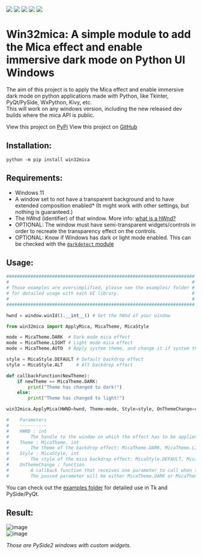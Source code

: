 
![](https://img.shields.io/pypi/wheel/win32mica?style=for-the-badge)
![](https://img.shields.io/pypi/v/win32mica?style=for-the-badge)
![](https://img.shields.io/pypi/l/win32mica?style=for-the-badge)
![](https://img.shields.io/pypi/pyversions/win32mica?style=for-the-badge)
![](https://img.shields.io/pypi/dm/win32mica?style=for-the-badge)
# Win32mica: A simple module to add the Mica effect and enable immersive dark mode on Python UI Windows
The aim of this project is to apply the Mica effect and enable immersive dark mode on python applications made with Python, like Tkinter, PyQt/PySide, WxPython, Kivy, etc.<br> This will work on any windows version, including the new released dev builds where the mica API is public.

View this project on [PyPi](https://pypi.org/project/win32mica/)
View this project on [GitHub](https://github.com/martinet101/win32mica)

## Installation:
```pwsh
python -m pip install win32mica
```

## Requirements:
 - Windows 11
 - A window set to not have a transparent background and to have extended composition enabled* (It might work with other settings, but nothing is guaranteed.)
 - The hWnd (identifier) of that window. More info: [what is a hWnd?](https://stackoverflow.com/questions/1635645/what-is-hwnd-in-vc) 
 - OPTIONAL: The window must have semi-transparent widgets/controls in order to recreate the transparency effect on the controls.
 - OPTIONAL: Know if Windows has dark or light mode enabled. This can be checked with the [`darkdetect` module](https://pypi.org/project/darkdetect/)

## Usage:

```python
######################################################################
#                                                                    #
# Those examples are oversimplified, please see the examples/ folder #
# for detailed usage with each UI library.                           #
#                                                                    #
######################################################################

hwnd = window.winId().__int__() # Get the hWnd of your window

from win32mica import ApplyMica, MicaTheme, MicaStyle

mode = MicaTheme.DARK  # Dark mode mica effect
mode = MicaTheme.LIGHT # Light mode mica effect
mode = MicaTheme.AUTO  # Apply system theme, and change it if system theme changes

style = MicaStyle.DEFAULT # Default backdrop effect
style = MicaStyle.ALT     # Alt backdrop effect

def callbackFunction(NewTheme):
    if newTheme == MicaTheme.DARK:
        print("Theme has changed to dark!")
    else:
        print("Theme has changed to light!")

win32mica.ApplyMica(HWND=hwnd, Theme=mode, Style=style, OnThemeChange=callbackFunction)

#    Parameters
#    ----------
#    HWND : int
#        The handle to the window on which the effect has to be applied
#    Theme : MicaTheme, int
#        The theme of the backdrop effect: MicaTheme.DARK, MicaTheme.LIGHT, MicaTheme.AUTO
#    Style : MicaStyle, int
#        The style of the mica backdrop effect: MicaStyle.DEFAULT, MicaStyle.ALT
#    OnThemeChange : function
#        A callback function that receives one parameter to call when the system theme changes (will only work if Theme is set to MicaTheme.AUTO)
#        The passed parameter will be either MicaTheme.DARK or MicaTheme.LIGHT, corresponding to the new system theme

```

You can check out the [examples folder](https://github.com/martinet101/win32mica/tree/main/examples) for detailed use in Tk and PySide/PyQt.

## Result:

![image](https://user-images.githubusercontent.com/53119851/188261331-15e17447-590f-452a-be62-07c67a3db673.png)<br>
![image](https://user-images.githubusercontent.com/53119851/188261398-83f5d904-586f-47ce-b6af-d4521eb3f68f.png)

_Those are PySide2 windows with custom widgets._

